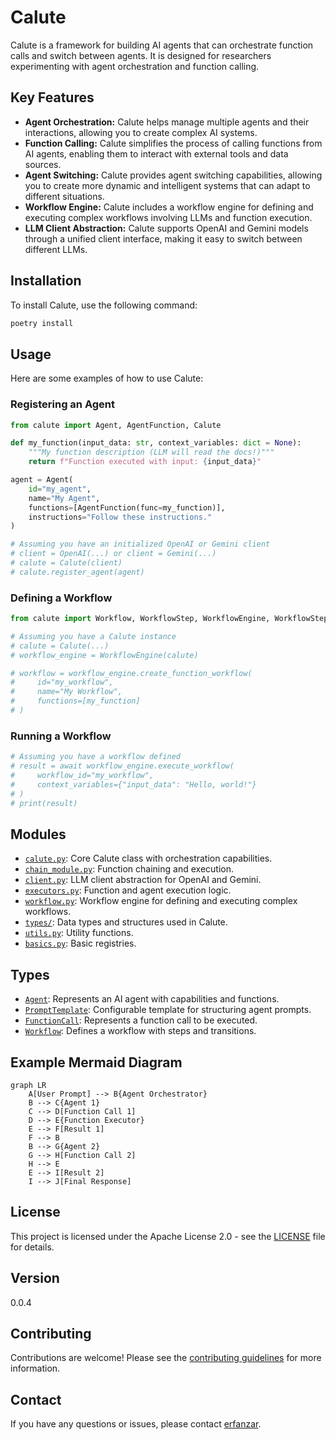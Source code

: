 # Calute

Calute is a framework for building AI agents that can orchestrate function calls and switch between agents. It is designed for researchers experimenting with agent orchestration and function calling.

## Key Features

* **Agent Orchestration:** Calute helps manage multiple agents and their interactions, allowing you to create complex AI systems.
* **Function Calling:** Calute simplifies the process of calling functions from AI agents, enabling them to interact with external tools and data sources.
* **Agent Switching:** Calute provides agent switching capabilities, allowing you to create more dynamic and intelligent systems that can adapt to different situations.
* **Workflow Engine:** Calute includes a workflow engine for defining and executing complex workflows involving LLMs and function execution.
* **LLM Client Abstraction:** Calute supports OpenAI and Gemini models through a unified client interface, making it easy to switch between different LLMs.

## Installation

To install Calute, use the following command:

```bash
poetry install
```

## Usage

Here are some examples of how to use Calute:

### Registering an Agent

```python
from calute import Agent, AgentFunction, Calute

def my_function(input_data: str, context_variables: dict = None):
    """My function description (LLM will read the docs!)"""
    return f"Function executed with input: {input_data}"

agent = Agent(
    id="my_agent",
    name="My Agent",
    functions=[AgentFunction(func=my_function)],
    instructions="Follow these instructions."
)

# Assuming you have an initialized OpenAI or Gemini client
# client = OpenAI(...) or client = Gemini(...)
# calute = Calute(client)
# calute.register_agent(agent)
```

### Defining a Workflow

```python
from calute import Workflow, WorkflowStep, WorkflowEngine, WorkflowStepType

# Assuming you have a Calute instance
# calute = Calute(...)
# workflow_engine = WorkflowEngine(calute)

# workflow = workflow_engine.create_function_workflow(
#     id="my_workflow",
#     name="My Workflow",
#     functions=[my_function]
# )
```

### Running a Workflow

```python
# Assuming you have a workflow defined
# result = await workflow_engine.execute_workflow(
#     workflow_id="my_workflow",
#     context_variables={"input_data": "Hello, world!"}
# )
# print(result)
```

## Modules

* [`calute.py`](calute/calute.py): Core Calute class with orchestration capabilities.
* [`chain_module.py`](calute/chain_module.py): Function chaining and execution.
* [`client.py`](calute/client.py): LLM client abstraction for OpenAI and Gemini.
* [`executors.py`](calute/executors.py): Function and agent execution logic.
* [`workflow.py`](calute/workflow.py): Workflow engine for defining and executing complex workflows.
* [`types/`](calute/types/): Data types and structures used in Calute.
* [`utils.py`](calute/utils.py): Utility functions.
* [`basics.py`](calute/basics.py): Basic registries.

## Types

* [`Agent`](calute/types/agent_types.py): Represents an AI agent with capabilities and functions.
* [`PromptTemplate`](calute/calute.py): Configurable template for structuring agent prompts.
* [`FunctionCall`](calute/types/function_execution_types.py): Represents a function call to be executed.
* [`Workflow`](calute/workflow.py): Defines a workflow with steps and transitions.

## Example Mermaid Diagram

```mermaid
graph LR
    A[User Prompt] --> B{Agent Orchestrator}
    B --> C{Agent 1}
    C --> D[Function Call 1]
    D --> E{Function Executor}
    E --> F[Result 1]
    F --> B
    B --> G{Agent 2}
    G --> H[Function Call 2]
    H --> E
    E --> I[Result 2]
    I --> J[Final Response]
```

## License

This project is licensed under the Apache License 2.0 - see the [LICENSE](LICENSE) file for details.

## Version

0.0.4

## Contributing

Contributions are welcome! Please see the [contributing guidelines](CONTRIBUTING.md) for more information.

## Contact

If you have any questions or issues, please contact [erfanzar](https://github.com/erfanzar).
